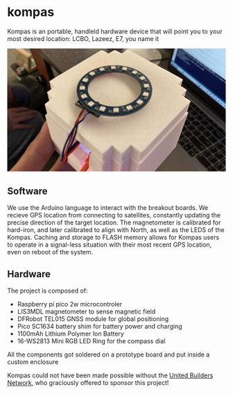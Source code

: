 # kompas

Kompas is an portable, handleld hardware device that will point you to your most desired location: LCBO, Lazeez, E7, you name it

![kompass2](media/kompass.jpg)

## Software

We use the Arduino language to interact with the breakout boards.
We recieve GPS location from connecting to satellites, constantly updating the precise direction of the target location.
The magnetometer is calibrated for hard-iron, and later calibrated to align with North, as well as the LEDS of the Kompas.
Caching and storage to FLASH memory allows for Kompas users to operate in a signal-less situation with their most recent GPS location, even on reboot of the system.


## Hardware

The project is composed of:
  - Raspberry pi pico 2w microcontroler
  - LIS3MDL magnetometer to sense magnetic field
  - DFRobot TEL015 GNSS module for global positioning
  - Pico SC1634 battery shim for battery power and charging
  - 1100mAh Lithium Polymer Ion Battery
  - 16-WS2813 Mini RGB LED Ring for the compass dial


All the components got soldered on a prototype board and put inside a custom enclosure

Kompas could not have been made possible without the [United Builders Network](https://unitedbuilders.network/), who graciously offered to sponsor this project!
